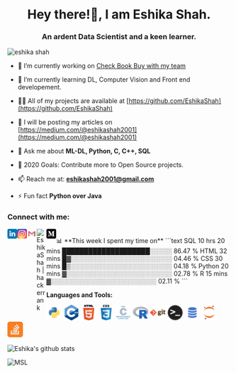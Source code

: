 <h1 align="center">Hey there!👋, I am Eshika Shah.</h1>
<h3 align="center">An ardent Data Scientist and a keen learner.</h3>
<p align="left"> <img src="https://komarev.com/ghpvc/?username=EshikaShah" alt="eshika shah" /> </p>

- 🔭 I’m currently working on [Check Book Buy with my team](https://github.com/Nishil07/Chai_time_hack)

- 🌱 I’m currently learning DL, Computer Vision and Front end developement.

- 👨‍💻 All of my projects are available at [https://github.com/EshikaShah](https://github.com/EshikaShah)

- 📝 I will be posting my articles on [https://medium.com/@eshikashah2001](https://medium.com/@eshikashah2001)

- 💬 Ask me about **ML-DL, Python, C, C++, SQL**

- 🥅 2020 Goals: Contribute more to Open Source projects.

- 📫 Reach me at: **eshikashah2001@gmail.com**

- ⚡ Fun fact **Python over Java**

### Connect with me:

[<img align="left" alt="EshikaShah | LinkedIn" width="22px" src="https://github.com/edent/SuperTinyIcons/blob/master/images/svg/linkedin.svg" />](https://www.linkedin.com/in/eshika-shah/)
[<img align="left" alt="EshikaShah | Instagram" width="22px" src="https://github.com/edent/SuperTinyIcons/blob/master/images/svg/instagram.svg" />](https://www.instagram.com/eshikashah/)
[<img align="left" alt="EshikaShah | Gmail" width="22px" src="https://github.com/edent/SuperTinyIcons/blob/master/images/svg/gmail.svg" />](mailto:eshikashah2001@gmail.com)
[<img align="left" alt="EshikaShah | hackerrank" width="22px" src="https://cdn.jsdelivr.net/npm/simple-icons@v3/icons/hackerrank.svg" />](https://www.hackerrank.com/eshika_shah2019)
[<img align="left" alt="EshikaShah | Medium" width="22px" src="https://github.com/edent/SuperTinyIcons/blob/master/images/svg/medium.svg" />](https://www.hackerrank.com/eshika_shah2019)

<br />
📊 **This week I spent my time on**
<!--START_SECTION:waka-->
```text
SQL          10 hrs 20 mins  ████████████████████░░░░░   86.47 % 
HTML         32 mins         █▓░░░░░░░░░░░░░░░░░░░░░░░   04.46 % 
CSS          30 mins         █▒░░░░░░░░░░░░░░░░░░░░░░░   04.18 % 
Python       20 mins         ▓░░░░░░░░░░░░░░░░░░░░░░░░   02.78 % 
R            15 mins         ▓░░░░░░░░░░░░░░░░░░░░░░░░   02.11 % 
```
<!--END_SECTION:waka-->

**Languages and Tools:**

<code><img height="35" src="https://raw.githubusercontent.com/github/explore/80688e429a7d4ef2fca1e82350fe8e3517d3494d/topics/python/python.png"></code>
<code><img height="35" src="https://raw.githubusercontent.com/github/explore/80688e429a7d4ef2fca1e82350fe8e3517d3494d/topics/cpp/cpp.png"></code>
<code><img height="35" src="https://raw.githubusercontent.com/github/explore/80688e429a7d4ef2fca1e82350fe8e3517d3494d/topics/html/html.png"></code>
<code><img height="35" src="https://raw.githubusercontent.com/github/explore/80688e429a7d4ef2fca1e82350fe8e3517d3494d/topics/css/css.png"></code>
<code><img height="35" src="https://raw.githubusercontent.com/github/explore/80688e429a7d4ef2fca1e82350fe8e3517d3494d/topics/c/c.png"></code>
<code><img height="35" src="https://raw.githubusercontent.com/github/explore/80688e429a7d4ef2fca1e82350fe8e3517d3494d/topics/r/r.png"></code>
<code><img height="35" src="https://raw.githubusercontent.com/github/explore/80688e429a7d4ef2fca1e82350fe8e3517d3494d/topics/git/git.png"></code>
<code><img height="35" src="https://raw.githubusercontent.com/github/explore/80688e429a7d4ef2fca1e82350fe8e3517d3494d/topics/terminal/terminal.png"></code>
<code><img height="35" src="https://raw.githubusercontent.com/github/explore/80688e429a7d4ef2fca1e82350fe8e3517d3494d/topics/sql/sql.png"></code>
<code><img height="35" src="https://raw.githubusercontent.com/github/explore/80688e429a7d4ef2fca1e82350fe8e3517d3494d/topics/jupyter-notebook/jupyter-notebook.png"></code>
<code><img height="35" src="https://github.com/edent/SuperTinyIcons/blob/master/images/svg/stackoverflow.svg"></code>

![Eshika's github stats](https://github-readme-stats.vercel.app/api?username=EshikaShah&&show_icons=true&hide_border=false&title_color=ffffff&text_color=daf7dc&icon_color=bb2acf&bg_color=191919)

![MSL](https://github-readme-stats.vercel.app/api/top-langs/?username=EshikaShah&layout=compact&hide_border=false&title_color=ffffff&text_color=daf7dc&icon_color=bb2acf&bg_color=191919)

